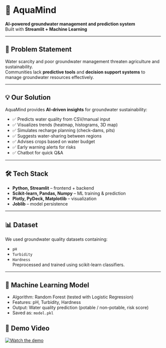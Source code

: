 # 🌊 AquaMind

**AI-powered groundwater management and prediction system**  
Built with **Streamlit + Machine Learning**

---

## 🚩 Problem Statement
Water scarcity and poor groundwater management threaten agriculture and sustainability.  
Communities lack **predictive tools** and **decision support systems** to manage groundwater resources effectively.

---

## 💡 Our Solution
AquaMind provides **AI-driven insights** for groundwater sustainability:
- ✅ Predicts water quality from CSV/manual input  
- ✅ Visualizes trends (heatmap, histograms, 3D map)  
- ✅ Simulates recharge planning (check-dams, pits)  
- ✅ Suggests water-sharing between regions  
- ✅ Advises crops based on water budget  
- ✅ Early warning alerts for risks  
- ✅ Chatbot for quick Q&A  

---

## 🛠️ Tech Stack
- **Python, Streamlit** – frontend + backend  
- **Scikit-learn, Pandas, Numpy** – ML training & prediction  
- **Plotly, PyDeck, Matplotlib** – visualization  
- **Joblib** – model persistence  

---

## 📊 Dataset
We used groundwater quality datasets containing:
- `pH`
- `Turbidity`
- `Hardness`  
Preprocessed and trained using scikit-learn classifiers.

---

## 🤖 Machine Learning Model
- Algorithm: Random Forest (tested with Logistic Regression)  
- Features: pH, Turbidity, Hardness  
- Output: Water quality prediction (potable / non-potable, risk score)  
- Saved as: `model.pkl`  

## 🎥 Demo Video

[![Watch the demo](https://img.youtube.com/vi/SiQ3Sd52rv4/0.jpg)](https://www.youtube.com/watch?v=SiQ3Sd52rv4)


